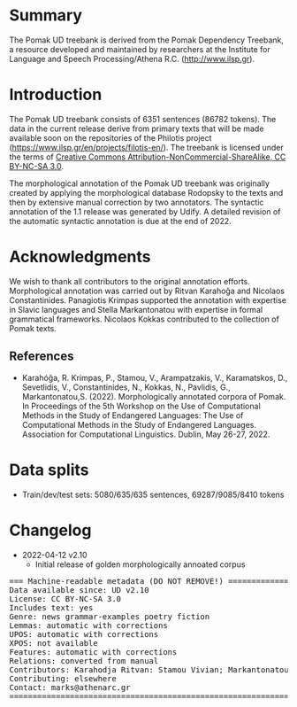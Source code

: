 # Summary

The Pomak UD treebank  is derived from the Pomak Dependency Treebank,
a resource developed and maintained by researchers at the Institute for Language and Speech Processing/Athena
R.C. (http://www.ilsp.gr).

# Introduction

The Pomak UD treebank consists of 6351 sentences (86782 tokens). The
data in the current release derive from primary texts that will be made available soon on the repositories of the Philotis project (https://www.ilsp.gr/en/projects/filotis-en/). The treebank is licensed under the terms of [Creative
Commons Attribution-NonCommercial-ShareAlike, CC BY-NC-SA
3.0](http://creativecommons.org/licenses/by-nc-sa/3.0/).

The morphological annotation of the Pomak UD treebank
was originally created by applying the morphological database Rodopsky to the texts and then by extensive manual correction by two annotators. 
The syntactic annotation of the 1.1
release was generated by Udify. A detailed revision of the automatic syntactic annotation is due at the end of 2022.

# Acknowledgments

We wish to thank all contributors to the original annotation
efforts. Morphological annotation was carried out by Ritvan Karahoǧa and Nicolaos Constantinides. Panagiotis Krimpas supported the annotation with expertise in Slavic languages and Stella Markantonatou with expertise in formal grammatical frameworks. Nicolaos Kokkas contributed to the collection of Pomak texts. 

## References

* Karahóǧa, R. Krimpas, P., Stamou, V., Arampatzakis, V., Karamatskos, D., Sevetlidis, V.,  Constantinides, N., Kokkas, N., Pavlidis, G., Markantonatou,S. (2022). Morphologically annotated corpora of Pomak. In Proceedings of the 5th Workshop on the Use of Computational Methods in the Study of Endangered Languages: The Use of Computational Methods in the Study of Endangered Languages. Association for Computational Linguistics. Dublin, May 26-27, 2022. 

# Data splits

- Train/dev/test sets: 5080/635/635 sentences, 69287/9085/8410 tokens


# Changelog


* 2022-04-12 v2.10
  * Initial release of golden morphologically annoated corpus

<pre>
=== Machine-readable metadata (DO NOT REMOVE!) ================================
Data available since: UD v2.10
License: CC BY-NC-SA 3.0
Includes text: yes
Genre: news grammar-examples poetry fiction
Lemmas: automatic with corrections
UPOS: automatic with corrections
XPOS: not available
Features: automatic with corrections
Relations: converted from manual
Contributors: Karahodja Ritvan: Stamou Vivian; Markantonatou Stella
Contributing: elsewhere
Contact: marks@athenarc.gr
===============================================================================
</pre>

